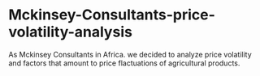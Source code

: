 # Mckinsey-Consultants-price-volatility-analysis
As Mckinsey Consultants in Africa. we decided to analyze price volatility and factors that amount to price flactuations of agricultural products.
